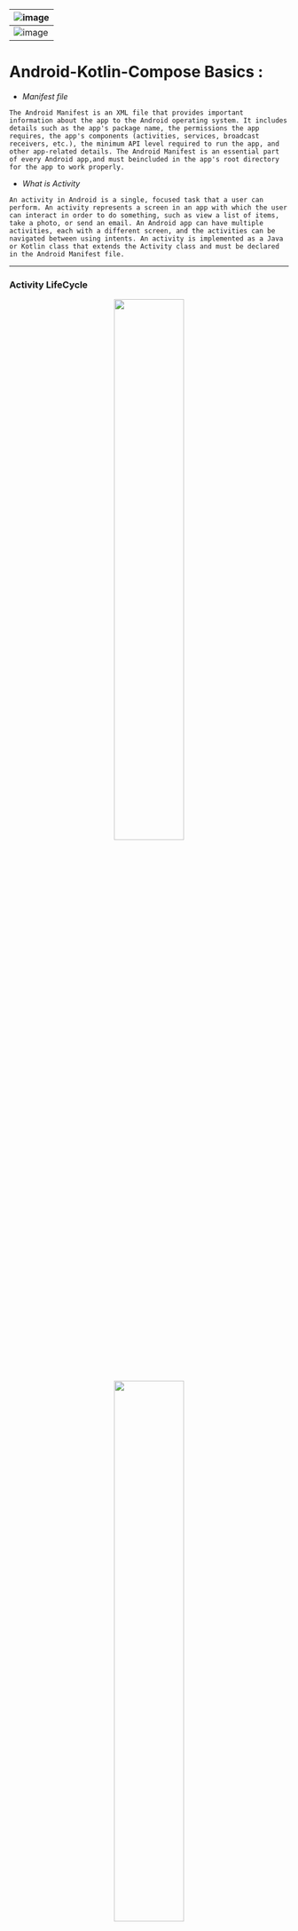 <div align = "center">

| ![image](https://user-images.githubusercontent.com/73611313/216632656-974bdaec-e50b-4eed-9a7a-45574519cddc.png)    |
|-----|
| ![image](https://user-images.githubusercontent.com/73611313/216632993-6ab58413-0f0e-4533-8d78-ecc99f55e1dd.png)    |

</div>

# Android-Kotlin-Compose Basics :

* *Manifest file*

``
The Android Manifest is an XML file that provides important information about the app to the Android operating system. It includes details such as the app's package name, the permissions the app requires, the app's components (activities, services, broadcast receivers, etc.), the minimum API level required to run the app, and other app-related details. The Android Manifest is an essential part of every Android app,and must beincluded in the app's root directory for the app to work properly.
``
* *What is Activity*

``An activity in Android is a single, focused task that a user can perform. An activity represents a screen in an app with which the user can interact in order to do something, such as view a list of items, take a photo, or send an email. An Android app can have multiple activities, each with a different screen, and the activities can be navigated between using intents. An activity is implemented as a Java or Kotlin class that extends the Activity class and must be declared in the Android Manifest file.``

---

### Activity LifeCycle
<div  align="center" >
<img width="50%" src = "https://user-images.githubusercontent.com/73611313/220359339-338a6423-0a89-4771-aefe-8dbb2139fd90.png"/>
<img width="50%" src = "https://user-images.githubusercontent.com/73611313/220364213-c6cc8dd8-acbc-41c8-8519-20e4dfb3fd3d.png"/>
</div>


* *onCreate()*
>The onCreate() function is the entry point to this app and calls other functions to build the user interface. In Kotlin programs, the main() function is the specific place in your code where the Kotlin compiler starts. In Android apps, the onCreate() function fills that role. ``

* *setContent()*

>The setContent() function within the onCreate() function is used to define your layout through composable functions. All functions marked with the @Composable annotation can be called from the setContent() function or from other Composable functions. The annotation tells the Kotlin compiler that this function is used by Jetpack Compose to generate the UI.

`` The compiler takes the Kotlin code you wrote, looks at it line by line, and translates it into something that the computer can understand. This process is called compiling your code.
``

* *onStart()*
> The onStart() lifecycle method is called just after onCreate(). After onStart() runs, your activity is visible on the screen. Unlike onCreate(), which is called only once to initialize your activity, onStart() can be called by the system many times in the lifecycle of your activity.

* *onRestart()*
* *onResume()*
* *onPause()*
* *onDestroy()*

[summary](https://developer.android.com/codelabs/basic-android-kotlin-compose-activity-lifecycle?continue=https%3A%2F%2Fdeveloper.android.com%2Fcourses%2Fpathways%2Fandroid-basics-compose-unit-4-pathway-1%23codelab-https%3A%2F%2Fdeveloper.android.com%2Fcodelabs%2Fbasic-android-kotlin-compose-activity-lifecycle#6)

**When an activity starts from the beginning, you see all three of these lifecycle callbacks called in order:**

>* onCreate() when the system creates the app.
>* onStart() makes the app visible on the screen, but the user is not yet able to interact with it.
>* onResume() brings the app to the foreground, and the user is now able to interact with it.

---
## Jetpack Compose:
* *Composable function*

``A Composable function (@Composable annotation above it) takes some input and generates what's shown on the screen.``
> * @Composable function names are capitalized.
> * You add the @Composable annotation before the function.
> * @Composable functions can't return anything.
    [read more](https://developer.android.com/codelabs/basic-android-kotlin-compose-text-composables?continue=https%3A%2F%2Fdeveloper.android.com%2Fcourses%2Fpathways%2Fandroid-basics-compose-unit-1-pathway-3%23codelab-https%3A%2F%2Fdeveloper.android.com%2Fcodelabs%2Fbasic-android-kotlin-compose-text-composables#11)

* *Modifier*

``Compose uses a Modifier object, which is a collection of elements that decorate or modify the behavior of Compose UI elements. You use this to style the UI components of the Dice Roller app's components.``

* *state in Compose*

>State in an app is any value that can change over time. In this app, the state is the cost of service.
[learn more..](https://developer.android.com/codelabs/basic-android-kotlin-compose-using-state?continue=https%3A%2F%2Fdeveloper.android.com%2Fcourses%2Fpathways%2Fandroid-basics-compose-unit-2-pathway-3%23codelab-https%3A%2F%2Fdeveloper.android.com%2Fcodelabs%2Fbasic-android-kotlin-compose-using-state#13)


---
## Compose Animations:
* *Spring Bounce Animation*
> Spring animation is a physics-based animation driven by a spring force. With a spring animation, the value and velocity of movement are calculated based on the spring force that is applied
[read more..](https://developer.android.com/codelabs/basic-android-kotlin-compose-woof-animation?continue=https%3A%2F%2Fdeveloper.android.com%2Fcourses%2Fpathways%2Fandroid-basics-compose-unit-3-pathway-3%23codelab-https%3A%2F%2Fdeveloper.android.com%2Fcodelabs%2Fbasic-android-kotlin-compose-woof-animation#6)
---

## Kotlin:

* [Kotlin Nullabilty HandLing](https://developer.android.com/codelabs/basic-android-kotlin-compose-nullability?continue=https%3A%2F%2Fdeveloper.android.com%2Fcourses%2Fpathways%2Fandroid-basics-compose-unit-2-pathway-1%23codelab-https%3A%2F%2Fdeveloper.android.com%2Fcodelabs%2Fbasic-android-kotlin-compose-nullability#2)

* [Use classes and objects in Kotlin](https://developer.android.com/codelabs/basic-android-kotlin-compose-classes-and-objects?continue=https%3A%2F%2Fdeveloper.android.com%2Fcourses%2Fpathways%2Fandroid-basics-compose-unit-2-pathway-1%23codelab-https%3A%2F%2Fdeveloper.android.com%2Fcodelabs%2Fbasic-android-kotlin-compose-classes-and-objects#0)

* [Use function types and lambda expressions in Kotlin](https://developer.android.com/codelabs/basic-android-kotlin-compose-function-types-and-lambda?continue=https%3A%2F%2Fdeveloper.android.com%2Fcourses%2Fpathways%2Fandroid-basics-compose-unit-2-pathway-1%23codelab-https%3A%2F%2Fdeveloper.android.com%2Fcodelabs%2Fbasic-android-kotlin-compose-function-types-and-lambda#1)

* [Additional Resources](https://developer.android.com/codelabs/basic-android-kotlin-compose-kotlin-fundamentals-practice-problems?continue=https%3A%2F%2Fdeveloper.android.com%2Fcourses%2Fpathways%2Fandroid-basics-compose-unit-2-pathway-1%23codelab-https%3A%2F%2Fdeveloper.android.com%2Fcodelabs%2Fbasic-android-kotlin-compose-kotlin-fundamentals-practice-problems#9)

* [Generic data types](https://developer.android.com/codelabs/basic-android-kotlin-compose-generics?continue=https%3A%2F%2Fdeveloper.android.com%2Fcourses%2Fpathways%2Fandroid-basics-compose-unit-3-pathway-1%23codelab-https%3A%2F%2Fdeveloper.android.com%2Fcodelabs%2Fbasic-android-kotlin-compose-generics#1)

* [enum class](https://developer.android.com/codelabs/basic-android-kotlin-compose-generics?continue=https%3A%2F%2Fdeveloper.android.com%2Fcourses%2Fpathways%2Fandroid-basics-compose-unit-3-pathway-1%23codelab-https%3A%2F%2Fdeveloper.android.com%2Fcodelabs%2Fbasic-android-kotlin-compose-generics#2)

* [data class](https://developer.android.com/codelabs/basic-android-kotlin-compose-generics?continue=https%3A%2F%2Fdeveloper.android.com%2Fcourses%2Fpathways%2Fandroid-basics-compose-unit-3-pathway-1%23codelab-https%3A%2F%2Fdeveloper.android.com%2Fcodelabs%2Fbasic-android-kotlin-compose-generics#3)

* [singleton object](https://developer.android.com/codelabs/basic-android-kotlin-compose-generics?continue=https%3A%2F%2Fdeveloper.android.com%2Fcourses%2Fpathways%2Fandroid-basics-compose-unit-3-pathway-1%23codelab-https%3A%2F%2Fdeveloper.android.com%2Fcodelabs%2Fbasic-android-kotlin-compose-generics#4)

* [collections](https://developer.android.com/codelabs/basic-android-kotlin-compose-collections?continue=https%3A%2F%2Fdeveloper.android.com%2Fcourses%2Fpathways%2Fandroid-basics-compose-unit-3-pathway-1%23codelab-https%3A%2F%2Fdeveloper.android.com%2Fcodelabs%2Fbasic-android-kotlin-compose-collections#6)

* [Higher order functions](https://developer.android.com/codelabs/basic-android-kotlin-compose-higher-order-functions?continue=https%3A%2F%2Fdeveloper.android.com%2Fcourses%2Fpathways%2Fandroid-basics-compose-unit-3-pathway-1%23codelab-https%3A%2F%2Fdeveloper.android.com%2Fcodelabs%2Fbasic-android-kotlin-compose-higher-order-functions#8)

* ### Coroutines:
  >Concurrency involves performing multiple tasks in your app at the same time. For example, your app can get data from a web server or save user data on the device, while responding to user input events and updating the UI accordingly.

  ``To do work concurrently in your app, you will be using Kotlin coroutines. Coroutines allow the execution of a block of code to be suspended and then resumed later, so that other work can be done in the meantime. Coroutines make it easier to write asynchronous code, which means one task doesn't need to finish completely before starting the next task, enabling multiple tasks to run concurrently.``

  * ###### Synchronous:

  > In synchronous code, only one conceptual task is in progress at a time. You can think of it as a sequential linear path. One task must finish completely before the next one is started.

  * ###### Asynchronous:
  > Use the launch() function from the coroutines library to launch a new coroutine. To execute tasks concurrently, add multiple launch() functions to your code so that multiple coroutines can be in progress at the same time.
  [read more...](https://developer.android.com/codelabs/basic-android-kotlin-compose-coroutines-kotlin-playground?continue=https%3A%2F%2Fdeveloper.android.com%2Fcourses%2Fpathways%2Fandroid-basics-compose-unit-5-pathway-1%23codelab-https%3A%2F%2Fdeveloper.android.com%2Fcodelabs%2Fbasic-android-kotlin-compose-coroutines-kotlin-playground#2)

  * *async()*
  > * In the real world, you won't know how long the network requests for forecast and temperature will take. If you want to display a unified weather report when both tasks are done, then the current approach with launch() isn't sufficient. That's where async() comes in.
  > * Use the async() function from the coroutines library if you care about when the coroutine finishes and need a return value from it.
      [read how to use](https://developer.android.com/codelabs/basic-android-kotlin-compose-coroutines-kotlin-playground?continue=https%3A%2F%2Fdeveloper.android.com%2Fcourses%2Fpathways%2Fandroid-basics-compose-unit-5-pathway-1%23codelab-https%3A%2F%2Fdeveloper.android.com%2Fcodelabs%2Fbasic-android-kotlin-compose-coroutines-kotlin-playground#2)

  * *Parallel Decomposition*
  >Parallel decomposition involves taking a problem and breaking it into smaller subtasks that can be solved in parallel. When the results of the subtasks are ready, you can combine them into a final result.

  * ###### EXCEPTION and CANCELLATION
  >An exception is an unexpected event that happens during execution of your code. You should implement appropriate ways of handling these exceptions, to prevent your app from crashing and impacting the user experience negatively.

  >  A similar topic to exceptions is cancellation of coroutines. This scenario is typically user-driven when an event has caused the app to cancel work that it had previously started.
  >[read more..](https://developer.android.com/codelabs/basic-android-kotlin-compose-coroutines-kotlin-playground?continue=https%3A%2F%2Fdeveloper.android.com%2Fcourses%2Fpathways%2Fandroid-basics-compose-unit-5-pathway-1%23codelab-https%3A%2F%2Fdeveloper.android.com%2Fcodelabs%2Fbasic-android-kotlin-compose-coroutines-kotlin-playground#3)

  * ###### CoroutineContext
  > The CoroutineContext provides information about the context in which the coroutine will be running in. The CoroutineContext is essentially a map that stores elements where each element has a unique key. These are not required fields, but here are some examples of what may be contained in a context:
  > [read more...](https://developer.android.com/codelabs/basic-android-kotlin-compose-coroutines-kotlin-playground?continue=https%3A%2F%2Fdeveloper.android.com%2Fcourses%2Fpathways%2Fandroid-basics-compose-unit-5-pathway-1%23codelab-https%3A%2F%2Fdeveloper.android.com%2Fcodelabs%2Fbasic-android-kotlin-compose-coroutines-kotlin-playground#4)
---
## Testing:
* *Automated tests*

``Automated testing is code that checks to ensure that another piece of code that you wrote works correctly.``
[read more...](https://developer.android.com/codelabs/basic-android-kotlin-compose-write-automated-tests?continue=https%3A%2F%2Fdeveloper.android.com%2Fcourses%2Fpathways%2Fandroid-basics-compose-unit-2-pathway-3%23codelab-https%3A%2F%2Fdeveloper.android.com%2Fcodelabs%2Fbasic-android-kotlin-compose-write-automated-tests#2)

* *Unit tests to test coroutines:*
> * Unit testing code that uses coroutines requires some extra attention, as their execution can be asynchronous and happen across multiple threads.
> * To call suspending functions in tests, you need to be in a coroutine. As JUnit test functions themselves aren't suspending functions, you need to use the runTest coroutine builder. This builder is part of the kotlinx-coroutines-test library and is designed to execute tests. The builder executes the test body in a new coroutine.  
[example](https://developer.android.com/codelabs/basic-android-kotlin-compose-coroutines-android-studio?continue=https%3A%2F%2Fdeveloper.android.com%2Fcourses%2Fpathways%2Fandroid-basics-compose-unit-5-pathway-1%23codelab-https%3A%2F%2Fdeveloper.android.com%2Fcodelabs%2Fbasic-android-kotlin-compose-coroutines-android-studio#6)
---
## UI-UX Design Best Practise:

* [design adapted icon](https://developer.android.com/codelabs/basic-android-kotlin-compose-training-change-app-icon?continue=https%3A%2F%2Fdeveloper.android.com%2Fcourses%2Fpathways%2Fandroid-basics-compose-unit-3-pathway-2%23codelab-https%3A%2F%2Fdeveloper.android.com%2Fcodelabs%2Fbasic-android-kotlin-compose-training-change-app-icon#8)
* [material color system](https://m2.material.io/design/color/the-color-system.html)


---

## Testing for App Accessibility
* *TalkBack*
>[TalkBack](https://developer.android.com/codelabs/basic-android-kotlin-compose-test-accessibility?continue=https%3A%2F%2Fdeveloper.android.com%2Fcourses%2Fpathways%2Fandroid-basics-compose-unit-3-pathway-3%23codelab-https%3A%2F%2Fdeveloper.android.com%2Fcodelabs%2Fbasic-android-kotlin-compose-test-accessibility#2) is a Google screen reader that provides spoken feedback so users can navigate their device without looking at the screen. This is especially helpful for people with impaired vision.

* *Switch Access*
>[Switch Access](https://developer.android.com/codelabs/basic-android-kotlin-compose-test-accessibility?continue=https%3A%2F%2Fdeveloper.android.com%2Fcourses%2Fpathways%2Fandroid-basics-compose-unit-3-pathway-3%23codelab-https%3A%2F%2Fdeveloper.android.com%2Fcodelabs%2Fbasic-android-kotlin-compose-test-accessibility#3) lets you interact with your Android device using one or more switches instead of the touchscreen. This alternative to using the touchscreen for users is especially helpful to users with limited dexterity.

---
### Descriptions (Project Wise):
7). [Race Tracker](https://developer.android.com/codelabs/basic-android-kotlin-compose-coroutines-android-studio?continue=https%3A%2F%2Fdeveloper.android.com%2Fcourses%2Fpathways%2Fandroid-basics-compose-unit-5-pathway-1%23codelab-https%3A%2F%2Fdeveloper.android.com%2Fcodelabs%2Fbasic-android-kotlin-compose-coroutines-android-studio#1)

6). [DesertClicker](https://developer.android.com/codelabs/basic-android-kotlin-compose-activity-lifecycle?continue=https%3A%2F%2Fdeveloper.android.com%2Fcourses%2Fpathways%2Fandroid-basics-compose-unit-4-pathway-1%23codelab-https%3A%2F%2Fdeveloper.android.com%2Fcodelabs%2Fbasic-android-kotlin-compose-activity-lifecycle#1)

5).
* [Woof with Animation](https://developer.android.com/codelabs/basic-android-kotlin-compose-woof-animation?continue=https%3A%2F%2Fdeveloper.android.com%2Fcourses%2Fpathways%2Fandroid-basics-compose-unit-3-pathway-3%23codelab-https%3A%2F%2Fdeveloper.android.com%2Fcodelabs%2Fbasic-android-kotlin-compose-woof-animation#2)
* [Woof static](https://developer.android.com/codelabs/basic-android-kotlin-compose-material-theming?continue=https%3A%2F%2Fdeveloper.android.com%2Fcourses%2Fpathways%2Fandroid-basics-compose-unit-3-pathway-3%23codelab-https%3A%2F%2Fdeveloper.android.com%2Fcodelabs%2Fbasic-android-kotlin-compose-material-theming#2)

4).[AffirmationApp](https://developer.android.com/codelabs/basic-android-kotlin-compose-training-add-scrollable-list?continue=https%3A%2F%2Fdeveloper.android.com%2Fcourses%2Fpathways%2Fandroid-basics-compose-unit-3-pathway-2%23codelab-https%3A%2F%2Fdeveloper.android.com%2Fcodelabs%2Fbasic-android-kotlin-compose-training-add-scrollable-list#0)

3).
*  [Tip Calculator-I](https://developer.android.com/codelabs/basic-android-kotlin-compose-using-state?continue=https%3A%2F%2Fdeveloper.android.com%2Fcourses%2Fpathways%2Fandroid-basics-compose-unit-2-pathway-3%23codelab-https%3A%2F%2Fdeveloper.android.com%2Fcodelabs%2Fbasic-android-kotlin-compose-using-state#6)
* [Tip calculator-II](https://developer.android.com/codelabs/basic-android-kotlin-compose-calculate-tip?continue=https%3A%2F%2Fdeveloper.android.com%2Fcourses%2Fpathways%2Fandroid-basics-compose-unit-2-pathway-3%23codelab-https%3A%2F%2Fdeveloper.android.com%2Fcodelabs%2Fbasic-android-kotlin-compose-calculate-tip#0)

2). [Lemonade](https://developer.android.com/codelabs/basic-android-kotlin-compose-button-click-practice-problem?continue=https%3A%2F%2Fdeveloper.android.com%2Fcourses%2Fpathways%2Fandroid-basics-compose-unit-2-pathway-2%23codelab-https%3A%2F%2Fdeveloper.android.com%2Fcodelabs%2Fbasic-android-kotlin-compose-button-click-practice-problem#3)

1). [Dice Roller](https://developer.android.com/codelabs/basic-android-kotlin-compose-build-a-dice-roller-app?continue=https%3A%2F%2Fdeveloper.android.com%2Fcourses%2Fpathways%2Fandroid-basics-compose-unit-2-pathway-2%23codelab-https%3A%2F%2Fdeveloper.android.com%2Fcodelabs%2Fbasic-android-kotlin-compose-build-a-dice-roller-app#7)

